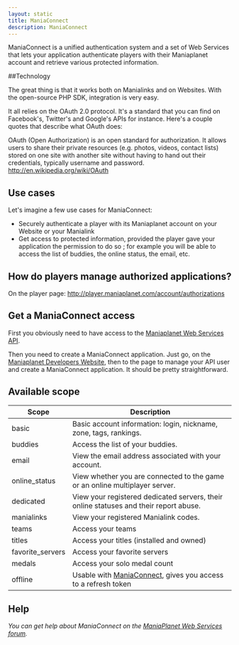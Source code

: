 ```yaml
---
layout: static
title: ManiaConnect
description: ManiaConnect
---
```


ManiaConnect is a unified authentication system and a set of Web Services that lets your application authenticate players with their Maniaplanet account and retrieve various protected information.

##Technology

The great thing is that it works both on Manialinks and on Websites. With the open-source PHP SDK, integration is very easy.

It all relies on the OAuth 2.0 protocol. It's a standard that you can find on Facebook's, Twitter's and Google's APIs for instance. Here's a couple quotes that describe what OAuth does:

OAuth (Open Authorization) is an open standard for authorization. It allows users to share their private resources (e.g. photos, videos, contact lists) stored on one site with another site without having to hand out their credentials, typically username and password.  <http://en.wikipedia.org/wiki/OAuth>

## Use cases

Let's imagine a few use cases for ManiaConnect:

* Securely authenticate a player with its Maniaplanet account on your Website or your Manialink
* Get access to protected information, provided the player gave your application the permission to do so ; for example you will be able to access the list of buddies, the online status, the email, etc. 


## How do players manage authorized applications?

On the player page: <http://player.maniaplanet.com/account/authorizations>

## Get a ManiaConnect access

First you obviously need to have access to the [Maniaplanet Web Services API](ws).

Then you need to create a ManiaConnect application. Just go, on the [Maniaplanet Developers Website](https://player.maniaplanet.com/webservices), then to the page to manage your API user and create a ManiaConnect application. It should be pretty straightforward. 

## Available scope

Scope				| Description
--------------------| ----------------------------------------------------------------------------------------
basic 				| Basic account information: login, nickname, zone, tags, rankings.
buddies 			| Access the list of your buddies.
email 				| View the email address associated with your account.
online_status 		| View whether you are connected to the game or an online multiplayer server.
dedicated 			| View your registered dedicated servers, their online statuses and their report abuse.
manialinks 			| View your registered Manialink codes.
teams 				| Access your teams
titles 				| Access your titles (installed and owned)
favorite_servers 	| Access your favorite servers 
medals				| Access your solo medal count
offline				| Usable with [ManiaConnect](maniaconnect), gives you access to a refresh token

## Help

*You can get help about ManiaConnect on the [ManiaPlanet Web Services forum](http://forum.maniaplanet.com/viewforum.php?f=282).*